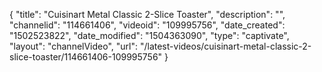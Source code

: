 {
    "title": "Cuisinart Metal Classic 2-Slice Toaster",
    "description": "",
    "channelid": "114661406",
    "videoid": "109995756",
    "date_created": "1502523822",
    "date_modified": "1504363090",
    "type": "captivate",
    "layout": "channelVideo",
    "url": "\/latest-videos\/cuisinart-metal-classic-2-slice-toaster\/114661406-109995756"
}